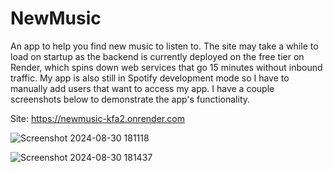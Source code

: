 # NewMusic

An app to help you find new music to listen to. The site may take a while to load on startup as the backend is currently deployed on the free tier on Render, which spins down web services that go 15 minutes without inbound traffic. My app is also still in Spotify development mode so I have to manually add users that want to access my app. I have a couple screenshots below to demonstrate the app's functionality.

Site: https://newmusic-kfa2.onrender.com

![Screenshot 2024-08-30 181118](https://github.com/user-attachments/assets/7288223e-94b1-4a12-af28-8ddeb2c71e6b)




![Screenshot 2024-08-30 181437](https://github.com/user-attachments/assets/4351797f-e7ae-409a-875f-f9b1435f188e)
